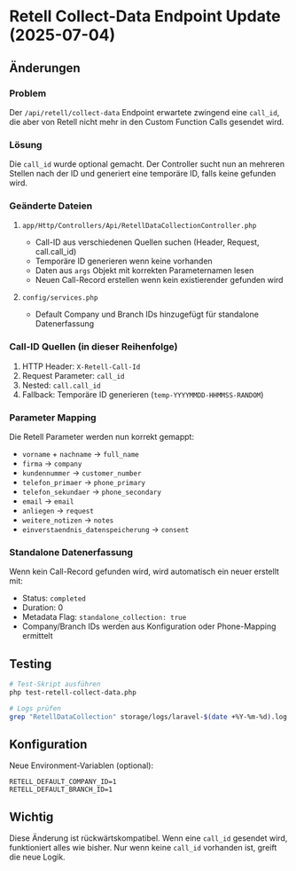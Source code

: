 # Retell Collect-Data Endpoint Update (2025-07-04)

## Änderungen

### Problem
Der `/api/retell/collect-data` Endpoint erwartete zwingend eine `call_id`, die aber von Retell nicht mehr in den Custom Function Calls gesendet wird.

### Lösung
Die `call_id` wurde optional gemacht. Der Controller sucht nun an mehreren Stellen nach der ID und generiert eine temporäre ID, falls keine gefunden wird.

### Geänderte Dateien
1. `app/Http/Controllers/Api/RetellDataCollectionController.php`
   - Call-ID aus verschiedenen Quellen suchen (Header, Request, call.call_id)
   - Temporäre ID generieren wenn keine vorhanden
   - Daten aus `args` Objekt mit korrekten Parameternamen lesen
   - Neuen Call-Record erstellen wenn kein existierender gefunden wird

2. `config/services.php`
   - Default Company und Branch IDs hinzugefügt für standalone Datenerfassung

### Call-ID Quellen (in dieser Reihenfolge)
1. HTTP Header: `X-Retell-Call-Id`
2. Request Parameter: `call_id`
3. Nested: `call.call_id`
4. Fallback: Temporäre ID generieren (`temp-YYYYMMDD-HHMMSS-RANDOM`)

### Parameter Mapping
Die Retell Parameter werden nun korrekt gemappt:
- `vorname` + `nachname` → `full_name`
- `firma` → `company`
- `kundennummer` → `customer_number`
- `telefon_primaer` → `phone_primary`
- `telefon_sekundaer` → `phone_secondary`
- `email` → `email`
- `anliegen` → `request`
- `weitere_notizen` → `notes`
- `einverstaendnis_datenspeicherung` → `consent`

### Standalone Datenerfassung
Wenn kein Call-Record gefunden wird, wird automatisch ein neuer erstellt mit:
- Status: `completed`
- Duration: 0
- Metadata Flag: `standalone_collection: true`
- Company/Branch IDs werden aus Konfiguration oder Phone-Mapping ermittelt

## Testing
```bash
# Test-Skript ausführen
php test-retell-collect-data.php

# Logs prüfen
grep "RetellDataCollection" storage/logs/laravel-$(date +%Y-%m-%d).log | tail -n 20
```

## Konfiguration
Neue Environment-Variablen (optional):
```env
RETELL_DEFAULT_COMPANY_ID=1
RETELL_DEFAULT_BRANCH_ID=1
```

## Wichtig
Diese Änderung ist rückwärtskompatibel. Wenn eine `call_id` gesendet wird, funktioniert alles wie bisher. Nur wenn keine `call_id` vorhanden ist, greift die neue Logik.